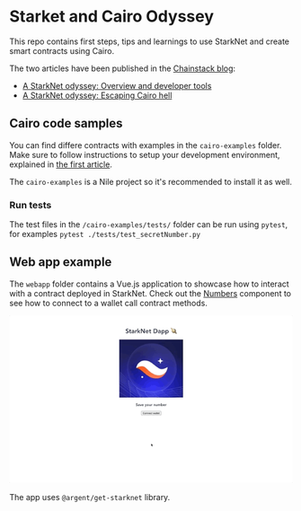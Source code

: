 # Starket and Cairo Odyssey

This repo contains first steps, tips and learnings to use StarkNet and create smart contracts using Cairo.

The two articles have been published in the [Chainstack blog](https://chainstack.com/):

- [A StarkNet odyssey: Overview and developer tools](https://chainstack.com/starknet-developer-introduction-part-1)
- [A StarkNet odyssey: Escaping Cairo hell](https://chainstack.com/starknet-cairo-developer-introduction-part-2/)

## Cairo code samples

You can find differe contracts with examples in the `cairo-examples` folder. Make sure to follow instructions to setup your development environment, explained in [the first article](https://chainstack.com/starknet-developer-introduction-part-1/).

The `cairo-examples` is a Nile project so it's recommended to install it as well.

### Run tests

The test files in the `/cairo-examples/tests/` folder can be run using `pytest`, for examples `pytest ./tests/test_secretNumber.py`

## Web app example

The `webapp` folder contains a Vue.js application to showcase how to interact with a contract deployed in StarkNet. Check out the [Numbers](./webapp/src/components/Numbers.vue) component to see how to connect to a wallet call contract methods.

![](./img/wallet.gif)

The app uses `@argent/get-starknet` library.
